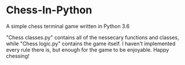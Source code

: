 # Chess-In-Python
A simple chess terminal game written in Python 3.6

"Chess classes.py" contains all of the nessecary functions and classes, while "Chess logic.py" contains the game itself.
I haven't implemented every rule there is, but enough for the game to be enjoyable. 
Happy chessing!
